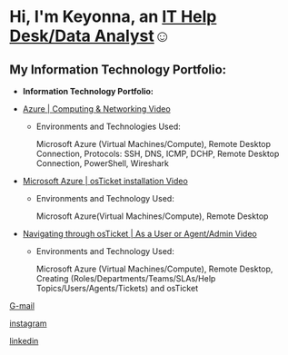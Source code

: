 <h1>Hi, I'm Keyonna, an <a href="https://www.linkedin.com/in/keyonna-hicks-ba663113b/">IT Help Desk/Data Analyst</a>☺</h1>

<h2>My Information Technology Portfolio:</h2>

- <b>Information Technology Portfolio:</b>
- [Azure | Computing & Networking Video ](https://kiitokeystudios.com/informationtech/)
  
  - Environments and Technologies Used:
  
    Microsoft Azure (Virtual Machines/Compute), Remote Desktop Connection, Protocols: SSH, DNS, ICMP, DCHP, Remote Desktop Connection, PowerShell, Wireshark


- [ Microsoft Azure | osTicket installation Video ](https://kiitokeystudios.com/informationtech/)
  
  - Environments and Technology Used:

    Microsoft Azure(Virtual Machines/Compute), Remote Desktop


- [ Navigating through osTicket | As a User or Agent/Admin Video ](https://kiitokeystudios.com/informationtech/)
  
  - Environments and Technology Used:

    Microsoft Azure (Virtual Machines/Compute), Remote Desktop, Creating (Roles/Departments/Teams/SLAs/Help Topics/Users/Agents/Tickets) and osTicket

  
 
[G-mail](kiitokeyonna@gmail.com) 

[instagram](https://www.instagram.com/kiikiitag/) 

[linkedin](https://www.linkedin.com/in/keyonna-hicks-ba663113b/)
  

